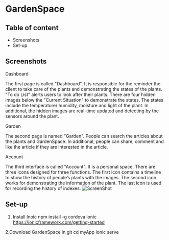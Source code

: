 # GardenSpace

## Table of content

- Screenshots
- Set-up

## Screenshots
Dashboard

The first page is called "Dashboard". It is responsible for the reminder the client to take care of the plants and demonstrating the states of the plants. "To do List" alerts users to look after their plants. There are four hidden images below the "Current Situation" to demonstrate the states. The states include the temperature/ humidity, moisture and light of the plant. In additional, the hidden images are real-time updated and detecting by the sensors around the plant.

Garden

The second page is named "Garden". People can search the articles about the plants and GardenSpace. In additional, people can share, comment and like the article if they are interested in the article.

Account 

The third interface is called "Account". It is a personal space. There are three icons designed for three functions. The first icon contains a timeline to show the history of people’s plants with the images. The second icon works for demonstrating the information of the plant. The last icon is used for recording the history of indexes.
![ScreenShot](https://{/Users/grace/Desktop/GardenSpace/screenshots/account.png})




## Set-up

1. Install Inoic 
npm install -g cordova ionic
https://ionicframework.com/getting-started

2.Download GardenSpace in git
cd myApp
ionic serve
